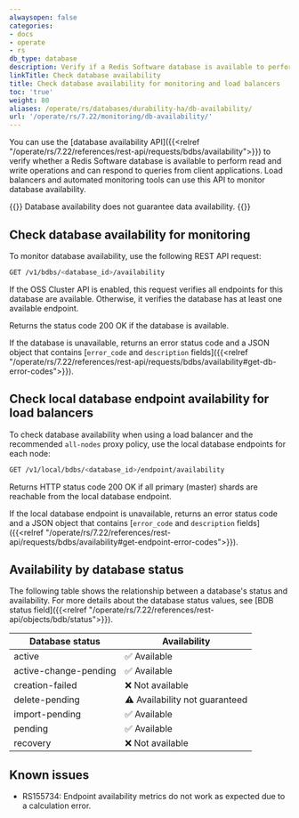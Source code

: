 ```yaml
---
alwaysopen: false
categories:
- docs
- operate
- rs
db_type: database
description: Verify if a Redis Software database is available to perform read and write operations and can respond to queries from client applications.
linkTitle: Check database availability
title: Check database availability for monitoring and load balancers
toc: 'true'
weight: 80
aliases: /operate/rs/databases/durability-ha/db-availability/
url: '/operate/rs/7.22/monitoring/db-availability/'
---
```


You can use the [database availability API]({{<relref "/operate/rs/7.22/references/rest-api/requests/bdbs/availability">}}) to verify whether a Redis Software database is available to perform read and write operations and can respond to queries from client applications. Load balancers and automated monitoring tools can use this API to monitor database availability.

{{<note>}}
Database availability does not guarantee data availability.
{{</note>}}

## Check database availability for monitoring

To monitor database availability, use the following REST API request:

```sh
GET /v1/bdbs/<database_id>/availability
```

If the OSS Cluster API is enabled, this request verifies all endpoints for this database are available. Otherwise, it verifies the database has at least one available endpoint.

Returns the status code 200 OK if the database is available.

If the database is unavailable, returns an error status code and a JSON object that contains [`error_code` and `description` fields]({{<relref "/operate/rs/7.22/references/rest-api/requests/bdbs/availability#get-db-error-codes">}}).

## Check local database endpoint availability for load balancers

To check database availability when using a load balancer and the recommended `all-nodes` proxy policy, use the local database endpoints for each node:

```sh
GET /v1/local/bdbs/<database_id>/endpoint/availability
```

Returns HTTP status code 200 OK if all primary (master) shards are reachable from the local database endpoint.

If the local database endpoint is unavailable, returns an error status code and a JSON object that contains [`error_code` and `description` fields]({{<relref "/operate/rs/7.22/references/rest-api/requests/bdbs/availability#get-endpoint-error-codes">}}).

## Availability by database status

The following table shows the relationship between a database's status and availability. For more details about the database status values, see [BDB status field]({{<relref "/operate/rs/7.22/references/rest-api/objects/bdb/status">}}).

| Database status | Availability |
|-----------------|--------------|
| active          | <span title="Available">&#x2705;</span> Available |
| active-change-pending | <span title="Available">&#x2705;</span> Available |
| creation-failed | <span title="Not available">:x:</span> Not available |
| delete-pending  | <span title="Availability not guaranteed" class="font-serif">:warning:</span> Availability not guaranteed |
| import-pending  | <span title="Available">&#x2705;</span> Available |
| pending         | <span title="Available">&#x2705;</span> Available |
| recovery        | <span title="Not available">:x:</span> Not available |

## Known issues

- RS155734: Endpoint availability metrics do not work as expected due to a calculation error.
